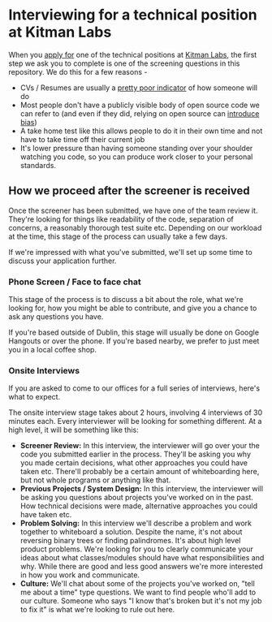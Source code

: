 # Interviewing for a technical position at Kitman Labs
When you [apply for](https://kitman.workable.com) one of the technical positions at [Kitman Labs](http://kitmanlabs.com), the first step we ask you to complete is one of the screening questions in this repository. We do this for a few reasons -

- CVs / Resumes are usually a [pretty poor indicator](http://blog.alinelerner.com/resumes-suck-heres-the-data/) of how someone will do
- Most people don't have a publicly visible body of open source code we can refer to (and even if they did, relying on open source can [introduce bias](https://www.ashedryden.com/blog/the-ethics-of-unpaid-labor-and-the-oss-community))
- A take home test like this allows people to do it in their own time and not have to take time off their current job
- It's lower pressure than having someone standing over your shoulder watching you code, so you can produce work closer to your personal standards.

## How we proceed after the screener is received
Once the screener has been submitted, we have one of the team review it. They're looking for things like readability of the code, separation of concerns, a reasonably thorough test suite etc. Depending on our workload at the time, this stage of the process can usually take a few days.

If we're impressed with what you've submitted, we'll set up some time to discuss your application further.

### Phone Screen / Face to face chat
This stage of the process is to discuss a bit about the role, what we're looking for, how you might be able to contribute, and give you a chance to ask any questions you have.

If you're based outside of Dublin, this stage will usually be done on Google Hangouts or over the phone. If you're based nearby, we prefer to just meet you in a local coffee shop.

### Onsite Interviews
If you are asked to come to our offices for a full series of interviews, here's what to expect.

The onsite interview stage takes about 2 hours, involving 4 interviews of 30 minutes each. Every interviewer will be looking for something different. At a high level, it will be something like this:

- **Screener Review:** In this interview, the interviewer will go over your the code you submitted earlier in the process. They'll be asking you why you made certain decisions, what other approaches you could have taken etc. There'll probably be a certain amount of whiteboarding here, but not whole programs or anything like that.
- **Previous Projects / System Design:** In this interview, the interviewer will be asking you questions about projects you've worked on in the past. How technical decisions were made, alternative approaches you could have taken etc.
- **Problem Solving:** In this interview we'll describe a problem and work together to whiteboard a solution. Despite the name, it's not about reversing binary trees or finding palindromes. It's about high level product problems. We're looking for you to clearly communicate your ideas about what classes/modules should have what responsibilities and why. While there are good and less good answers we're more interested in how you work and communicate. 
- **Culture:** We'll chat about some of the projects you've worked on, "tell me about a time" type questions. We want to find people who'll add to our culture. Someone who says "I know that's broken but it's not my job to fix it" is what we're looking to rule out here.
